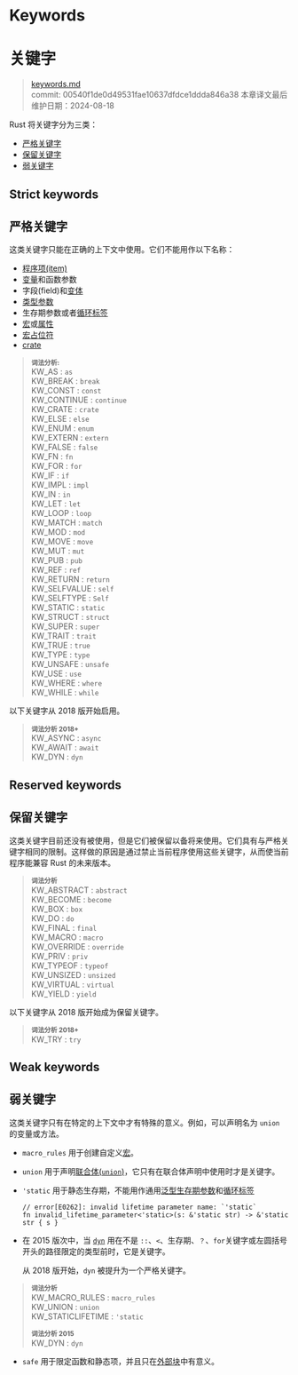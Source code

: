 # Keywords
# 关键字

>[keywords.md](https://github.com/rust-lang/reference/blob/master/src/keywords.md)\
>commit: 00540f1de0d49531fae10637dfdce1ddda846a38
>本章译文最后维护日期：2024-08-18

Rust 将关键字分为三类：

  - [严格关键字](#strict-keywords)
  - [保留关键字](#reserved-keywords)
  - [弱关键字](#weak-keywords)

## Strict keywords
## 严格关键字

这类关键字只能在正确的上下文中使用。它们不能用作以下名称：

* [程序项(item)][Items]
* [变量][Variables]和函数参数
* 字段(field)和[变体][variants]
* [类型参数][Type parameters]
* 生存期参数或者[循环标签][loop labels]
* [宏][Macros]或[属性][attributes]
* [宏占位符][Macro placeholders]
* [crate][Crates]

> **<sup>词法分析:<sup>**\
> KW_AS             : `as`\
> KW_BREAK          : `break`\
> KW_CONST          : `const`\
> KW_CONTINUE       : `continue`\
> KW_CRATE          : `crate`\
> KW_ELSE           : `else`\
> KW_ENUM           : `enum`\
> KW_EXTERN         : `extern`\
> KW_FALSE          : `false`\
> KW_FN             : `fn`\
> KW_FOR            : `for`\
> KW_IF             : `if`\
> KW_IMPL           : `impl`\
> KW_IN             : `in`\
> KW_LET            : `let`\
> KW_LOOP           : `loop`\
> KW_MATCH          : `match`\
> KW_MOD            : `mod`\
> KW_MOVE           : `move`\
> KW_MUT            : `mut`\
> KW_PUB            : `pub`\
> KW_REF            : `ref`\
> KW_RETURN         : `return`\
> KW_SELFVALUE      : `self`\
> KW_SELFTYPE       : `Self`\
> KW_STATIC         : `static`\
> KW_STRUCT         : `struct`\
> KW_SUPER          : `super`\
> KW_TRAIT          : `trait`\
> KW_TRUE           : `true`\
> KW_TYPE           : `type`\
> KW_UNSAFE         : `unsafe`\
> KW_USE            : `use`\
> KW_WHERE          : `where`\
> KW_WHILE          : `while`

以下关键字从 2018 版开始启用。

> **<sup>词法分析 2018+</sup>**\
> KW_ASYNC          : `async`\
> KW_AWAIT          : `await`\
> KW_DYN            : `dyn`

## Reserved keywords
## 保留关键字

这类关键字目前还没有被使用，但是它们被保留以备将来使用。它们具有与严格关键字相同的限制。这样做的原因是通过禁止当前程序使用这些关键字，从而使当前程序能兼容 Rust 的未来版本。

> **<sup>词法分析</sup>**\
> KW_ABSTRACT       : `abstract`\
> KW_BECOME         : `become`\
> KW_BOX            : `box`\
> KW_DO             : `do`\
> KW_FINAL          : `final`\
> KW_MACRO          : `macro`\
> KW_OVERRIDE       : `override`\
> KW_PRIV           : `priv`\
> KW_TYPEOF         : `typeof`\
> KW_UNSIZED        : `unsized`\
> KW_VIRTUAL        : `virtual`\
> KW_YIELD          : `yield`

以下关键字从 2018 版开始成为保留关键字。

> **<sup>词法分析 2018+</sup>**\
> KW_TRY   : `try`

## Weak keywords
## 弱关键字

这类关键字只有在特定的上下文中才有特殊的意义。例如，可以声明名为 `union` 的变量或方法。

* `macro_rules` 用于创建自定义[宏][macros]。
* `union` 用于声明[联合体(`union`)][union]，它只有在联合体声明中使用时才是关键字。
* `'static` 用于静态生存期，不能用作通用[泛型生存期参数][generic lifetime parameter]和[循环标签][loop label]
  
  ```compile_fail
  // error[E0262]: invalid lifetime parameter name: `'static`
  fn invalid_lifetime_parameter<'static>(s: &'static str) -> &'static str { s }
  ```
* 在 2015 版次中，当 [`dyn`] 用在不是 `::`、`<`、生存期、`？`、`for`关键字或左圆括号开头的路径限定的类型前时，它是关键字。

  从 2018 版开始，`dyn` 被提升为一个严格关键字。

> **<sup>词法分析</sup>**\
> KW_MACRO_RULES    : `macro_rules`\
> KW_UNION          : `union`\
> KW_STATICLIFETIME : `'static`
>
> **<sup>词法分析 2015</sup>**\
> KW_DYN            : `dyn`
* `safe` 用于限定函数和静态项，并且只在[外部块][external blocks]中有意义。

[items]: items.md
[Variables]: variables.md
[Type parameters]: types/parameters.md
[loop labels]: expressions/loop-expr.md#loop-labels
[Macros]: macros.md
[attributes]: attributes.md
[Macro placeholders]: macros-by-example.md
[Crates]: crates-and-source-files.md
[union]: items/unions.md
[variants]: items/enumerations.md
[`dyn`]: types/trait-object.md
[loop label]: expressions/loop-expr.md#loop-labels
[generic lifetime parameter]: items/generics.md
[external blocks]: items/external-blocks.md